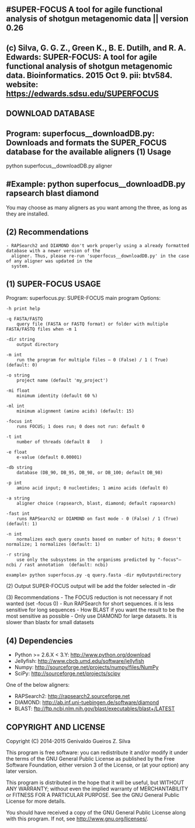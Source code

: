 #SUPER-FOCUS
A tool for agile functional analysis of shotgun metagenomic data || version 0.26
---------------------------------------------------------------------------------------------------------------------------------------
(c)   Silva, G. G. Z., Green K., B. E. Dutilh, and R. A. Edwards: 
		SUPER-FOCUS: A tool for agile functional analysis of shotgun metagenomic data. Bioinformatics. 2015 Oct 9. pii: btv584.
website: 	https://edwards.sdsu.edu/SUPERFOCUS
---------------------------------------------------------------------------------------------------------------------------------------

DOWNLOAD DATABASE
--------------------------------------------------------------------------------------------------------------------------------
Program: superfocus__downloadDB.py: Downloads and formats the SUPER_FOCUS database for the available aligners
(1) Usage
--------------------------------------------------------------------------------------------------------------------------------
python superfocus__downloadDB.py aligner

#Example: 
	python superfocus__downloadDB.py rapsearch blast diamond
--------------------------------------------------------------------------------------------------------------------------------

You may choose as many aligners as you want among the three, as long as they are installed.

(2) Recommendations
--------------------------------------------------------------------------------------------------------------------------------
	- RAPSearch2 and DIAMOND don't work properly using a already formatted database with a newer version of the 
	  aligner. Thus, please re-run 'superfocus__downloadDB.py' in the case of any aligner was updated in the 
	  system.


(1) SUPER-FOCUS USAGE
--------------------------------------------------------------------------------------------------------------------------------
Program: superfocus.py: SUPER-FOCUS main program
Options:


	-h print help
	
	-q FASTA/FASTQ
		query file (FASTA or FASTQ format) or folder with multiple FASTA/FASTQ files when -m 1

	-dir string
		output directory
		
	-m int
		run the program for multiple files – 0 (False) / 1 ( True) (default: 0)

	-o string
		project name (default 'my_project')
	
	-mi float
		minimum identity (default 60 %)

	-ml int
		minimum alignment (amino acids) (default: 15)

	-focus int
		runs FOCUS; 1 does run; 0 does not run: default 0

	-t int
		number of threads (default 8	)

	-e float
		e-value (default 0.00001)

	-db string
		database (DB_90, DB_95, DB_98, or DB_100; default DB_98)

	-p int
		amino acid input; 0 nucleotides; 1 amino acids (default 0)

	-a string
		aligner choice (rapsearch, blast, diamond; default rapsearch)

	-fast int
		runs RAPSearch2 or DIAMOND on fast mode - 0 (False) / 1 (True) (default: 1)	
  
	-n int
		normalizes each query counts based on number of hits; 0 doesn't normalize; 1 normalizes (default: 1)

	-r string
		use only the subsystems in the organisms predicted by "-focus"– ncbi / rast annotation  (default: ncbi)
		
	example> python superfocus.py -q query.fasta -dir myOutputdirectory
	 
(2) Output
SUPER-FOCUS output will be add the folder selected in -dir

(3) Recommendations
	- The FOCUS reduction is not necessary if not wanted (set -focus 0)
	- Run RAPSearch for short sequences. it is less sensitive for long sequences
	- How BLAST if you want the result to be the most sensitive as possible
	- Only use DIAMOND for large datasets. It is slower than blastx for small datasets

(4) Dependencies
------------
- Python >= 2.6.X < 3.Y: http://www.python.org/download
- Jellyfish: http://www.cbcb.umd.edu/software/jellyfish
- Numpy: http://sourceforge.net/projects/numpy/files/NumPy
- SciPy: http://sourceforge.net/projects/scipy

One of the below aligners:
- RAPSearch2: http://rapsearch2.sourceforge.net
- DIAMOND: http://ab.inf.uni-tuebingen.de/software/diamond
- BLAST: ftp://ftp.ncbi.nlm.nih.gov/blast/executables/blast+/LATEST

COPYRIGHT AND LICENSE
---------------------
Copyright (C) 2014-2015  Genivaldo Gueiros Z. Silva

This program is free software: you can redistribute it and/or modify it under
the terms of the GNU General Public License as published by the Free Software
Foundation, either version 3 of the License, or (at your option) any later
version.

This program is distributed in the hope that it will be useful, but WITHOUT ANY
WARRANTY; without even the implied warranty of MERCHANTABILITY or FITNESS FOR A
PARTICULAR PURPOSE.  See the GNU General Public License for more details.

You should have received a copy of the GNU General Public License along with
this program.  If not, see <http://www.gnu.org/licenses/>.